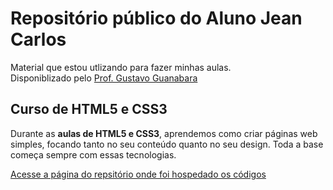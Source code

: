 # Repositório público do Aluno Jean Carlos

Material que estou utlizando para fazer minhas aulas. <br>
Disponiblizado pelo [Prof. Gustavo Guanabara](https://gustavoguanabara.github.io/)

## Curso de HTML5 e CSS3

Durante as **aulas de HTML5 e CSS3**, aprendemos como criar páginas web simples, focando tanto no seu conteúdo quanto no seu design. Toda a base começa sempre com essas tecnologias.

[Acesse a página do repsitório onde foi hospedado os códigos](https://github.com/jeancarlosrocha/html-css)
